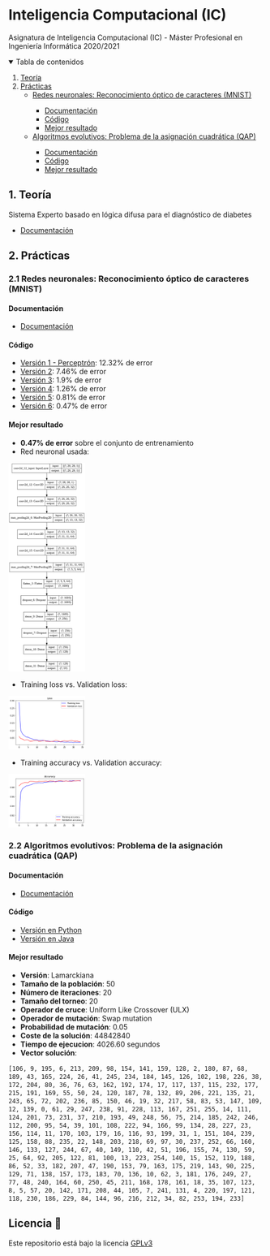 # Inteligencia Computacional (IC)

Asignatura de Inteligencia Computacional (IC) - Máster Profesional en Ingeniería Informática 2020/2021

<details open="open">
  <summary>Tabla de contenidos</summary>
  <ol>
    <li>
      <a href="#teoria">Teoría</a>
    </li>
    <li>
      <a href="#practicas">Prácticas</a>
      <ul>
        <li><a href="#practica1">Redes neuronales: Reconocimiento óptico de caracteres (MNIST)</a></li>
          <ul>
            <li><a href="#practica1d">Documentación</a></li>
            <li><a href="#practica1c">Código</a></li>
            <li><a href="#practica1m">Mejor resultado</a></li>
          </ul>
        <li><a href="#practica2">Algoritmos evolutivos: Problema de la asignación cuadrática (QAP)</a></li>
          <ul>
            <li><a href="#practica2d">Documentación</a></li>
            <li><a href="#practica2c">Código</a></li>
            <li><a href="#practica2m">Mejor resultado</a></li>
          </ul>
      </ul>
    </li>
  </ol>
</details>

<a name="teoria"></a>
## 1. Teoría

Sistema Experto basado en lógica difusa para el diagnóstico de diabetes
* [Documentación](https://github.com/Jumacasni/IC/blob/main/Trabajo/SE_diabetes.pdf)

<a name="practicas"></a>
## 2. Prácticas

<a name="practica1"></a>
### 2.1 **Redes neuronales: Reconocimiento óptico de caracteres (MNIST)**
<a name="practica1d"></a>
#### Documentación

  * [Documentación](MNIST/documentacion.pdf)

<a name="practica1c"></a>
#### Código
  * [Versión 1 - Perceptrón](MNIST/src/version1_perceptron.ipynb): 12.32% de error
  * [Versión 2](MNIST/src/version2.ipynb): 7.46% de error
  * [Versión 3](MNIST/src/version3.ipynb): 1.9% de error
  * [Versión 4](MNIST/src/version4.ipynb): 1.26% de error
  * [Versión 5](MNIST/src/version5.ipynb): 0.81% de error
  * [Versión 6](MNIST/src/version6.ipynb): 0.47% de error

<a name="practica1m"></a>
#### Mejor resultado

* **0.47% de error** sobre el conjunto de entrenamiento
* Red neuronal usada:

<img src="https://github.com/Jumacasni/IC/blob/main/MNIST/img/version6_plot.png" width="30%" height="">

* Training loss vs. Validation loss:

<img src="https://github.com/Jumacasni/IC/blob/main/MNIST/img/version6_grafica1.png" width="30%" height="">

* Training accuracy vs. Validation accuracy:

<img src="https://github.com/Jumacasni/IC/blob/main/MNIST/img/version6_grafica2.png" width="30%" height="">

<a name="practica2"></a>
### 2.2 Algoritmos evolutivos: Problema de la asignación cuadrática (QAP)
<a name="practica2d"></a>
#### Documentación
  * [Documentación](QAP/documentacion.pdf)
  
<a name="practica2c"></a>
#### Código
  * [Versión en Python](QAP/Python)
  * [Versión en Java](QAP/Java)

<a name="practica2m"></a>
#### Mejor resultado

* **Versión**: Lamarckiana
* **Tamaño de la población**: 50
* **Número de iteraciones**: 20
* **Tamaño del torneo**: 20
* **Operador de cruce**: Uniform Like Crossover (ULX)
* **Operador de mutación**: Swap mutation
* **Probabilidad de mutación**: 0.05
* **Coste de la solución**: 44842840
* **Tiempo de ejecucion**: 4026.60 segundos
* **Vector solución**:
```
[106, 9, 195, 6, 213, 209, 98, 154, 141, 159, 128, 2, 180, 87, 68, 189, 43, 165, 224, 26, 41, 245, 234, 184, 145, 126, 102, 198, 226, 38, 172, 204, 80, 36, 76, 63, 162, 192, 174, 17, 117, 137, 115, 232, 177, 215, 191, 169, 55, 50, 24, 120, 187, 78, 132, 89, 206, 221, 135, 21, 243, 65, 72, 202, 236, 85, 150, 46, 19, 32, 217, 58, 83, 53, 147, 109, 12, 139, 0, 61, 29, 247, 238, 91, 228, 113, 167, 251, 255, 14, 111, 124, 201, 73, 231, 37, 210, 193, 49, 248, 56, 75, 214, 185, 242, 246, 112, 200, 95, 54, 39, 101, 108, 222, 94, 166, 99, 134, 28, 227, 23, 156, 114, 11, 170, 103, 179, 16, 116, 93, 199, 31, 1, 151, 104, 239, 125, 158, 88, 235, 22, 148, 203, 218, 69, 97, 30, 237, 252, 66, 160, 146, 133, 127, 244, 67, 40, 149, 110, 42, 51, 196, 155, 74, 130, 59, 25, 64, 92, 205, 122, 81, 100, 13, 223, 254, 140, 15, 152, 119, 188, 86, 52, 33, 182, 207, 47, 190, 153, 79, 163, 175, 219, 143, 90, 225, 129, 71, 138, 157, 173, 183, 70, 136, 10, 62, 3, 181, 176, 249, 27, 77, 48, 240, 164, 60, 250, 45, 211, 168, 178, 161, 18, 35, 107, 123, 8, 5, 57, 20, 142, 171, 208, 44, 105, 7, 241, 131, 4, 220, 197, 121, 118, 230, 186, 229, 84, 144, 96, 216, 212, 34, 82, 253, 194, 233]
```
## Licencia 📄

Este repositorio está bajo la licencia [GPLv3](LICENSE)
